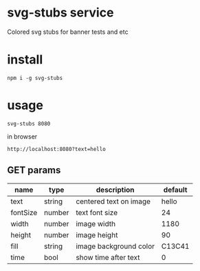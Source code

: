 # svg-stubs service

Colored svg stubs for banner tests and etc


# install

```
npm i -g svg-stubs
```


# usage

```
svg-stubs 8080
```

in browser

```
http://localhost:8080?text=hello
```

## GET params

| name     | type   | description            | default |
| -------- | ------ | ---------------------- | ------- |
| text     | string | centered text on image | hello   |
| fontSize | number | text font size         | 24      |
| width    | number | image width            | 1180    |
| height   | number | image height           | 90      |
| fill     | string | image background color | C13C41  |
| time     | bool   | show time after text   | 0       |
